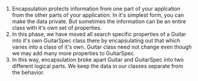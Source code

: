 1. Encapsulation protects information from one part of your applcation from the other parts of your application. In it's simplest form, you can make the data private. But sometimes the information can be an entire class with it's own set of properties.
2. In this phase, we have moved all search specific properties of a Guitar into it's own GuitarSpec class there by encapsulating out that which varies into a class of it's own. Guitar class need not change even though we may add many more properties to GuitarSpec.
3. In this way, encapsulation broke apart Guitar and GuitarSpec into two different logical parts. We keep the data in our classes separate from the behavior.